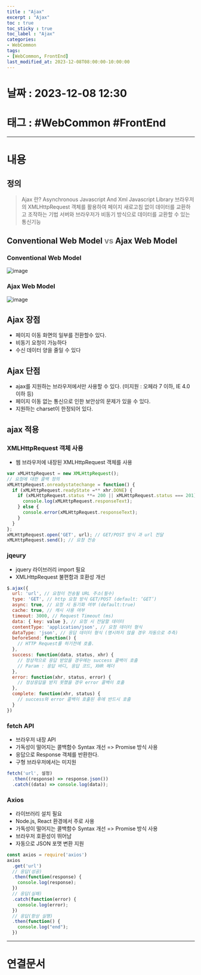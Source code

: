 ```yaml
---
title : "Ajax"
excerpt : "Ajax"
toc : true
toc_sticky : true
toc_label : "Ajax"
categories:
- WebCommon
tags:
- [WebCommon, FrontEnd]
last_modified_at: 2023-12-08T08:00:00-10:00:00
---
```


# 날짜 : 2023-12-08 12:30

# 태그 : #WebCommon #FrontEnd 
---

# 내용

## 정의
> Ajax 란?
> Asynchronous Javascript And Xml
> Javascript Library
> 브라우저의 XMLHttpRequest 객체를 활용하여 페이지 새로고침 없이 데이터를 교환하고 조작하는 기법
> 서버와 브라우저가 비동기 방식으로 데이터를 교환할 수 있는 통신기능

## Conventional Web Model <span style="color:gray">vs</span> Ajax Web Model

### Conventional Web Model
  
![image](./../../assets/images/Web_ConventionalModel.png)  

### Ajax Web Model
  
![image](./../../assets/images/Web_AjaxModel.png)

## Ajax 장점
- 페이지 이동 화면의 일부를 전환할수 있다.
- 비동기 요청이 가능하다
- 수신 데이터 양을 줄일 수 있다

## Ajax 단점
- ajax를 지원하는 브라우저에서만 사용할 수 있다. (미지원 : 오페라 7 이하, IE 4.0 이하 등)
- 페이지 이동 없는 통신으로 인한 보안상의 문제가 있을 수 있다.
- 지원하는 charset이 한정되어 있다.

## ajax 적용

### XMLHttpRequest 객체 사용
- 웹 브라우저에 내장된 XMLHttpRequest 객체를 사용

``` javascript
var xMLHttpRequest = new XMLHttpRequest();
// 요청에 대한 콜백 정의
xMLHttpRequest.onreadystatechange = function() {
  if (xMLHttpRequest.readyState =** xhr.DONE) {
	if (xMLHttpRequest.status **= 200 || xMLHttpRequest.status === 201) {
	  console.log(xMLHttpRequest.responseText);
	} else {
	  console.error(xMLHttpRequest.responseText);
	}
  }
};
xMLHttpRequest.open('GET', url); // GET/POST 방식 과 url 전달
xMLHttpRequest.send(); // 요청 전송
```

### jqeury
- jquery 라이브러리 import 필요
- XMLHttpRequest 불편함과 호환성 개선

```javascript
$.ajax({
  url: 'url', // 요청이 전송될 URL 주소(필수)
  type: 'GET', // http 요청 방식 GET/POST (default: ‘GET’)
  async: true, // 요청 시 동기화 여부 (default:true)
  cache: true, // 캐시 사용 여부
  timeout: 3000, // Request Timeout (ms)
  data: { key: value }, // 요청 시 전달할 데이터
  contentType: 'application/json', // 요청 데이터 형식
  dataType: 'json', // 응답 데이터 형식 (명시하지 않을 경우 자동으로 추측)
  beforeSend: function() {
	// HTTP Request를 하기전에 호출.
  },
  success: function(data, status, xhr) {
	// 정상적으로 응답 받았을 경우에는 success 콜백이 호출
	// Param : 응답 바디, 응답 코드, XHR 헤더
  },
  error: function(xhr, status, error) {
	// 정상응답을 받지 못했을 경우 error 콜백이 호출
  },
  complete: function(xhr, status) {
	// success와 error 콜백이 호출된 후에 반드시 호출
  }
})
```

### fetch API
- 브라우저 내장 API
- 가독성이 떨어지는 콜백함수 Syntax 개선 => Promise 방식 사용
- 응답으로 Response 객체를 반환한다.
- 구형 브라우저에서는 미지원

```javascript
fetch('url', 설정)
  .then((response) => response.json())
  .catch((data) => console.log(data));

``` 

### Axios
- 라이브러리 설치 필요
- Node.js, React 환경에서 주로 사용
- 가독성이 떨어지는 콜백함수 Syntax 개선 => Promise 방식 사용
- 브라우저 호환성이 뛰어남
- 자동으로 JSON 포맷 변환 지원

```javascript
const axios = require('axios')
axios
  .get('url')
  // 응답(성공)
  .then(function(response) {
	console.log(response);
  })
  // 응답(실패)
  .catch(function(error) {
	console.log(error);
  })
  // 응답(항상 실행)
  .then(function() {
	console.log("end");
  })
```

---

# 연결문서
